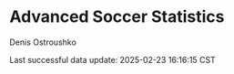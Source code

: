 # Advanced Soccer Statistics
Denis Ostroushko

<!-- gfm -->

Last successful data update: 2025-02-23 16:16:15 CST
